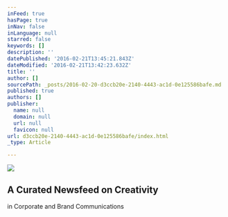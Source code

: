 ```yaml
---
inFeed: true
hasPage: true
inNav: false
inLanguage: null
starred: false
keywords: []
description: ''
datePublished: '2016-02-21T13:45:21.843Z'
dateModified: '2016-02-21T13:42:23.632Z'
title: ''
author: []
sourcePath: _posts/2016-02-20-d3ccb20e-2140-4443-ac1d-0e125586bafe.md
published: true
authors: []
publisher:
  name: null
  domain: null
  url: null
  favicon: null
url: d3ccb20e-2140-4443-ac1d-0e125586bafe/index.html
_type: Article

---
```

![](https://s3-us-west-2.amazonaws.com/the-grid-img/p/adf6099cd3fac293a04d9b6839f43f9fec963667.jpg)

## A Curated Newsfeed on Creativity   
in Corporate and Brand Communications